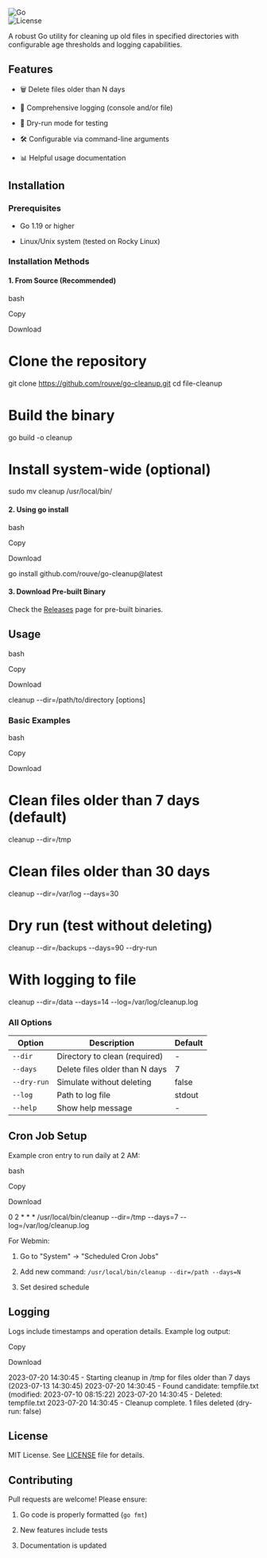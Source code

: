 ![Go](https://img.shields.io/badge/Go-1.19+-blue.svg)\
![License](https://img.shields.io/badge/License-MIT-green.svg)

A robust Go utility for cleaning up old files in specified directories with configurable age thresholds and logging capabilities.

Features
--------

-   🗑️ Delete files older than N days

-   📝 Comprehensive logging (console and/or file)

-   🧪 Dry-run mode for testing

-   🛠️ Configurable via command-line arguments

-   📊 Helpful usage documentation

Installation
------------

### Prerequisites

-   Go 1.19 or higher

-   Linux/Unix system (tested on Rocky Linux)

### Installation Methods

#### 1\. From Source (Recommended)

bash

Copy

Download

# Clone the repository
git clone https://github.com/rouve/go-cleanup.git
cd file-cleanup

# Build the binary
go build -o cleanup

# Install system-wide (optional)
sudo mv cleanup /usr/local/bin/

#### 2\. Using go install

bash

Copy

Download

go install github.com/rouve/go-cleanup@latest

#### 3\. Download Pre-built Binary

Check the [Releases](https://github.com/rouve/go-cleanup/releases) page for pre-built binaries.

Usage
-----

bash

Copy

Download

cleanup --dir=/path/to/directory [options]

### Basic Examples

bash

Copy

Download

# Clean files older than 7 days (default)
cleanup --dir=/tmp

# Clean files older than 30 days
cleanup --dir=/var/log --days=30

# Dry run (test without deleting)
cleanup --dir=/backups --days=90 --dry-run

# With logging to file
cleanup --dir=/data --days=14 --log=/var/log/cleanup.log

### All Options

| Option | Description | Default |
| --- | --- | --- |
| `--dir` | Directory to clean (required) | - |
| `--days` | Delete files older than N days | 7 |
| `--dry-run` | Simulate without deleting | false |
| `--log` | Path to log file | stdout |
| `--help` | Show help message | - |

Cron Job Setup
--------------

Example cron entry to run daily at 2 AM:

bash

Copy

Download

0 2 * * * /usr/local/bin/cleanup --dir=/tmp --days=7 --log=/var/log/cleanup.log

For Webmin:

1.  Go to "System" → "Scheduled Cron Jobs"

2.  Add new command: `/usr/local/bin/cleanup --dir=/path --days=N`

3.  Set desired schedule

Logging
-------

Logs include timestamps and operation details. Example log output:

Copy

Download

2023-07-20 14:30:45 - Starting cleanup in /tmp for files older than 7 days (2023-07-13 14:30:45)
2023-07-20 14:30:45 - Found candidate: tempfile.txt (modified: 2023-07-10 08:15:22)
2023-07-20 14:30:45 - Deleted: tempfile.txt
2023-07-20 14:30:45 - Cleanup complete. 1 files deleted (dry-run: false)

License
-------

MIT License. See [LICENSE](https://license/) file for details.

Contributing
------------

Pull requests are welcome! Please ensure:

1.  Go code is properly formatted (`go fmt`)

2.  New features include tests

3.  Documentation is updated
